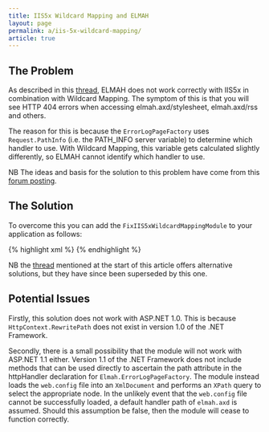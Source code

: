 ```yaml
---
title: IIS5x Wildcard Mapping and ELMAH
layout: page
permalink: a/iis-5x-wildcard-mapping/
article: true
---
```


## The Problem

As described in this [thread][ggthread], ELMAH does not work correctly with IIS5x in combination with Wildcard Mapping. The symptom of this is that you will see HTTP 404 errors when accessing elmah.axd/stylesheet, elmah.axd/rss and others.

The reason for this is because the `ErrorLogPageFactory` uses `Request.PathInfo` (i.e. the PATH\_INFO server variable) to determine which handler to use. With Wildcard Mapping, this variable gets calculated slightly differently, so ELMAH cannot identify which handler to use.

NB The ideas and basis for the solution to this problem have come from this [forum posting](http://forums.asp.net/t/1113541.aspx).

## The Solution

To overcome this you can add the `FixIIS5xWildcardMappingModule` to your application as follows:

{% highlight xml %}
<httpModules>
  <add name="FixIIS5xWildcardMappingModule" 
       type="Elmah.FixIIS5xWildcardMappingModule, Elmah"/>
</httpModules>
{% endhighlight %}

NB the [thread][ggthread] mentioned at the start of this article offers alternative solutions, but they have since been superseded by this one.

## Potential Issues

Firstly, this solution does not work with ASP.NET 1.0. This is because `HttpContext.RewritePath` does not exist in version 1.0 of the .NET Framework.

Secondly, there is a small possibility that the module will not work with ASP.NET 1.1 either. Version 1.1 of the .NET Framework does not include methods that can be used directly to ascertain the path attribute in the httpHandler declaration for `Elmah.ErrorLogPageFactory`. The module instead loads the `web.config` file into an `XmlDocument` and performs an `XPath` query to select the appropriate node. In the unlikely event that the `web.config` file cannot be successfully loaded, a default handler path of `elmah.axd` is assumed. Should this assumption be false, then the module will cease to function correctly.


  [ggthread]: http://groups.google.com/group/elmah/browse_thread/thread/c22b85ace3812da1
